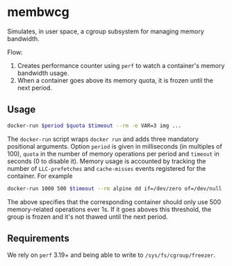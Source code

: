 # membwcg

Simulates, in user space, a cgroup subsystem for managing memory 
bandwidth.

Flow:

 1. Creates performance counter using `perf` to watch a container's 
    memory bandwidth usage.
 2. When a container goes above its memory quota, it is frozen until 
    the next period.

## Usage

```bash
docker-run $period $quota $timeout --rm -e VAR=3 img ...
```

The `docker-run` script wraps `docker run` and adds three mandatory 
positional arguments. Option `period` is given in milliseconds (in 
multiples of 100), `quota` in the number of memory operations per 
period and `timeout` in seconds (0 to disable it). Memory usage is 
accounted by tracking the number of `LLC-prefetches` and 
`cache-misses` events registered for the container. For example

```bash
docker-run 1000 500 $timeout --rm alpine dd if=/dev/zero of=/dev/null
```

The above specifies that the corresponding container should only use 
500 memory-related operations ever 1s. If it goes aboves this 
threshold, the group is frozen and it's not thawed until the next 
period.

## Requirements

We rely on `perf` 3.19+ and being able to write to 
`/sys/fs/cgroup/freezer`.
